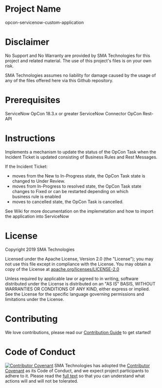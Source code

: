 # Project Name
opcon-servicenow-custom-application

# Disclaimer
No Support and No Warranty are provided by SMA Technologies for this project and related material. The use of this project's files is on your own risk.

SMA Technologies assumes no liability for damage caused by the usage of any of the files offered here via this Github repository.

# Prerequisites

ServiceNow
OpCon 18.3.x or greater
ServiceNow Connector
OpCon Rest-API

# Instructions

Implements a mechanism to update the status of the OpCon Task when the Incident Ticket is updated consisting of Business Rules and Rest Messages.

If the Incident Ticket: 
* moves from the New to In-Progress state, the OpCon Task state is changed to Under Review.
* moves from In-Progress to resolved state, the OpCon Task state changes to Fixed or can be restarted depending on which  
  business rule is enabled
* moves to cancelled state, the OpCon Task is cancelled.

See Wiki for more documentation on the implemetation and how to import the application into ServiceNow

# License
Copyright 2019 SMA Technologies

Licensed under the Apache License, Version 2.0 (the "License");
you may not use this file except in compliance with the License.
You may obtain a copy of the License at [apache.org/licenses/LICENSE-2.0](http://www.apache.org/licenses/LICENSE-2.0)

Unless required by applicable law or agreed to in writing, software
distributed under the License is distributed on an "AS IS" BASIS,
WITHOUT WARRANTIES OR CONDITIONS OF ANY KIND, either express or implied.
See the License for the specific language governing permissions and
limitations under the License.

# Contributing
We love contributions, please read our [Contribution Guide](CONTRIBUTING.md) to get started!

# Code of Conduct
[![Contributor Covenant](https://img.shields.io/badge/Contributor%20Covenant-v2.0%20adopted-ff69b4.svg)](code-of-conduct.md)
SMA Technologies has adopted the [Contributor Covenant](CODE_OF_CONDUCT.md) as its Code of Conduct, and we expect project participants to adhere to it. Please read the [full text](CODE_OF_CONDUCT.md) so that you can understand what actions will and will not be tolerated.
